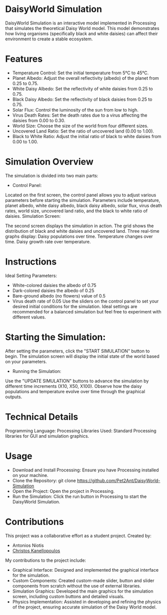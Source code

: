 # DaisyWorld Simulation
DaisyWorld Simulation is an interactive model implemented in Processing that simulates the theoretical Daisy World model. This model demonstrates how living organisms (specifically black and white daisies) can affect their environment to create a stable ecosystem.

# Features
* Temperature Control: Set the initial temperature from 5°C to 45°C.
* Planet Albedo: Adjust the overall reflectivity (albedo) of the planet from 0.25 to 0.75.
* White Daisy Albedo: Set the reflectivity of white daisies from 0.25 to 0.75.
* Black Daisy Albedo: Set the reflectivity of black daisies from 0.25 to 0.75.
* Solar Flux: Control the luminosity of the sun from low to high.
* Virus Death Rates: Set the death rates due to a virus affecting the daisies from 0.00 to 0.30.
* World Size: Choose the size of the world from four different sizes.
* Uncovered Land Ratio: Set the ratio of uncovered land (0.00 to 1.00).
* Black to White Ratio: Adjust the initial ratio of black to white daisies from 0.00 to 1.00.

# Simulation Overview
The simulation is divided into two main parts:

* Control Panel:

Located on the first screen, the control panel allows you to adjust various parameters before starting the simulation.
Parameters include temperature, planet albedo, white daisy albedo, black daisy albedo, solar flux, virus death rates, world size, uncovered land ratio, and the black to white ratio of daisies.
Simulation Screen:

The second screen displays the simulation in action.
The grid shows the distribution of black and white daisies and uncovered land.
Three real-time graphs display:
Daisy populations over time.
Temperature changes over time.
Daisy growth rate over temperature.

# Instructions
 Ideal Setting Parameters: 
* White-colored daisies the albedo of 0.75
* Dark-colored daisies the albedo of  0.25
* Bare-ground albedo (no flowers) value of 0.5 
* Virus death rate of 0.05 
Use the sliders on the control panel to set your desired initial conditions for the simulation.
Ideal settings are recommended for a balanced simulation but feel free to experiment with different values.

# Starting the Simulation:

After setting the parameters, click the "START SIMULATION" button to begin.
The simulation screen will display the initial state of the world based on your parameters.
* Running the Simulation:

Use the "UPDATE SIMULATION" buttons to advance the simulation by different time increments (X10, X50, X100).
Observe how the daisy populations and temperature evolve over time through the graphical outputs.
# Technical Details
Programming Language: Processing
Libraries Used: Standard Processing libraries for GUI and simulation graphics.
# Usage
* Download and Install Processing: Ensure you have Processing installed on your machine.
* Clone the Repository: git clone https://github.com/Pet2Ant/DaisyWorld-Simulation
* Open the Project: Open the project in Processing.
* Run the Simulation: Click the run button in Processing to start the DaisyWorld Simulation.

# Contributions

This project was a collaborative effort as a student project.
Created by: 
- Antonios Niotis
- [Christos Kanellopoulos](https://github.com/Ckanel/)

My contributions to the project include:

* Graphical Interface: Designed and implemented the graphical interface for the simulation.
* Custom Components: Created custom-made slider, button and slider components from scratch without the use of external libraries.
* Simulation Graphics: Developed the main graphics for the simulation screen, including custom buttons and detailed visuals.
* Physics Implementation: Assisted in developing and refining the physics of the project, ensuring accurate simulation of the Daisy World model.
